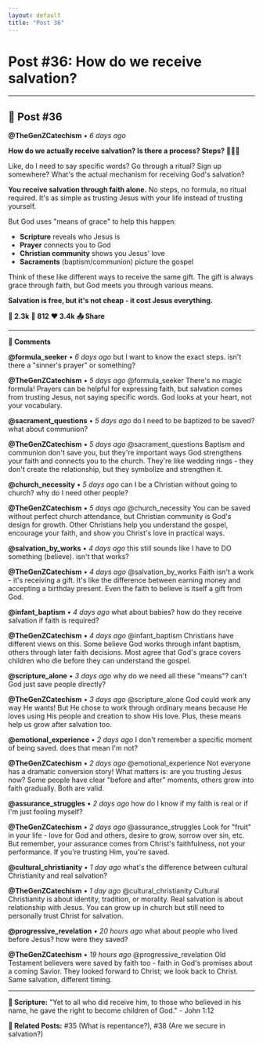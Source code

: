 ```yaml
---
layout: default
title: "Post 36"
---
```

# Post #36: How do we receive salvation?

---

## 📱 Post #36

**@TheGenZCatechism** • *6 days ago*

**How do we actually receive salvation? Is there a process? Steps? 🚶‍♀️✨**

Like, do I need to say specific words? Go through a ritual? Sign up somewhere? What's the actual mechanism for receiving God's salvation?

**You receive salvation through faith alone.** No steps, no formula, no ritual required. It's as simple as trusting Jesus with your life instead of trusting yourself.

But God uses "means of grace" to help this happen:
- **Scripture** reveals who Jesus is
- **Prayer** connects you to God  
- **Christian community** shows you Jesus' love
- **Sacraments** (baptism/communion) picture the gospel

Think of these like different ways to receive the same gift. The gift is always grace through faith, but God meets you through various means.

**Salvation is free, but it's not cheap - it cost Jesus everything.**

**💭 2.3k** **🔄 812** **❤️ 3.4k** **📤 Share**

---

**💬 Comments**

**@formula_seeker** • *6 days ago*
but I want to know the exact steps. isn't there a "sinner's prayer" or something?

**@TheGenZCatechism** • *5 days ago*
@formula_seeker There's no magic formula! Prayers can be helpful for expressing faith, but salvation comes from trusting Jesus, not saying specific words. God looks at your heart, not your vocabulary.

**@sacrament_questions** • *5 days ago*
do I need to be baptized to be saved? what about communion?

**@TheGenZCatechism** • *5 days ago*
@sacrament_questions Baptism and communion don't save you, but they're important ways God strengthens your faith and connects you to the church. They're like wedding rings - they don't create the relationship, but they symbolize and strengthen it.

**@church_necessity** • *5 days ago*
can I be a Christian without going to church? why do I need other people?

**@TheGenZCatechism** • *5 days ago*
@church_necessity You can be saved without perfect church attendance, but Christian community is God's design for growth. Other Christians help you understand the gospel, encourage your faith, and show you Christ's love in practical ways.

**@salvation_by_works** • *4 days ago*
this still sounds like I have to DO something (believe). isn't that works?

**@TheGenZCatechism** • *4 days ago*
@salvation_by_works Faith isn't a work - it's receiving a gift. It's like the difference between earning money and accepting a birthday present. Even the faith to believe is itself a gift from God.

**@infant_baptism** • *4 days ago*
what about babies? how do they receive salvation if faith is required?

**@TheGenZCatechism** • *4 days ago*
@infant_baptism Christians have different views on this. Some believe God works through infant baptism, others through later faith decisions. Most agree that God's grace covers children who die before they can understand the gospel.

**@scripture_alone** • *3 days ago*
why do we need all these "means"? can't God just save people directly?

**@TheGenZCatechism** • *3 days ago*
@scripture_alone God could work any way He wants! But He chose to work through ordinary means because He loves using His people and creation to show His love. Plus, these means help us grow after salvation too.

**@emotional_experience** • *2 days ago*
I don't remember a specific moment of being saved. does that mean I'm not?

**@TheGenZCatechism** • *2 days ago*
@emotional_experience Not everyone has a dramatic conversion story! What matters is: are you trusting Jesus now? Some people have clear "before and after" moments, others grow into faith gradually. Both are valid.

**@assurance_struggles** • *2 days ago*
how do I know if my faith is real or if I'm just fooling myself?

**@TheGenZCatechism** • *2 days ago*
@assurance_struggles Look for "fruit" in your life - love for God and others, desire to grow, sorrow over sin, etc. But remember, your assurance comes from Christ's faithfulness, not your performance. If you're trusting Him, you're saved.

**@cultural_christianity** • *1 day ago*
what's the difference between cultural Christianity and real salvation?

**@TheGenZCatechism** • *1 day ago*
@cultural_christianity Cultural Christianity is about identity, tradition, or morality. Real salvation is about relationship with Jesus. You can grow up in church but still need to personally trust Christ for salvation.

**@progressive_revelation** • *20 hours ago*
what about people who lived before Jesus? how were they saved?

**@TheGenZCatechism** • *19 hours ago*
@progressive_revelation Old Testament believers were saved by faith too - faith in God's promises about a coming Savior. They looked forward to Christ; we look back to Christ. Same salvation, different timing.

---

**📖 Scripture:** "Yet to all who did receive him, to those who believed in his name, he gave the right to become children of God." - John 1:12

**🔗 Related Posts:** #35 (What is repentance?), #38 (Are we secure in salvation?) 
